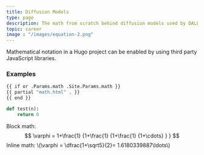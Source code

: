 ```yaml
---
title: Diffusion Models
type: page
description: The math from scratch behind diffusion models used by DALL-E 2
topic: career
image : "/images/equation-2.png"
---
```


Mathematical notation in a Hugo project can be enabled by using third party JavaScript libraries.

### Examples

```bash
{{ if or .Params.math .Site.Params.math }}
{{ partial "math.html" . }}
{{ end }}
```
```python
def test(n):
    return 0
```
Block math:
$$
 \varphi = 1+\frac{1} {1+\frac{1} {1+\frac{1} {1+\cdots} } }
$$
Inline math: \\(\varphi = \dfrac{1+\sqrt5}{2}= 1.6180339887\ldots\\)
